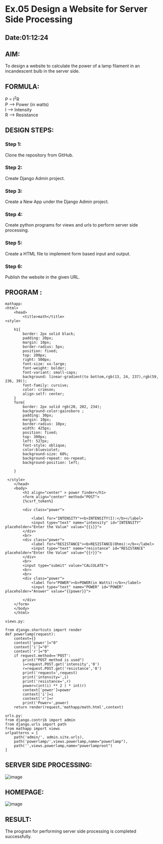 # Ex.05 Design a Website for Server Side Processing
## Date:01:12:24

## AIM:
 To design a website to calculate the power of a lamp filament in an incandescent bulb in the server side. 


## FORMULA:
P = I<sup>2</sup>R
<br> P --> Power (in watts)
<br> I --> Intensity
<br> R --> Resistance

## DESIGN STEPS:

### Step 1:
Clone the repository from GitHub.

### Step 2:
Create Django Admin project.

### Step 3:
Create a New App under the Django Admin project.

### Step 4:
Create python programs for views and urls to perform server side processing.

### Step 5:
Create a HTML file to implement form based input and output.

### Step 6:
Publish the website in the given URL.

## PROGRAM :
```
mathapp:
<html>
    <head>
        <title>math</title>
<style>
            
    h1{
        border: 2px solid black;
        padding: 20px;
        margin: 10px;
        border-radius: 5px;
        position: fixed;
        top: 200px;
        right: 500px;
        font-size: xx-large;
        font-weight: bolder;
        font-variant: small-caps;
        background: linear-gradient(to bottom,rgb(13, 24, 237),rgb(59, 236, 39));
        font-family: cursive;
        color: crimson;
        align-self: center;
    }
    form{
        border: 2px solid rgb(20, 202, 234);
        background-color:gainsboro ;
        padding: 30px;
        margin: 10px;
        border-radius: 10px;
        width: 425px;
        position: fixed;
        top: 300px;
        left: 527px;
        font-style: oblique;
        color:blueviolet;
        background-size: 60%;
        background-repeat: no-repeat;
        background-position: left;
        
    }
    
 </style>
    </head>
    <body>
        <h1 align="center" > power finder</h1>
        <form align="center" method="POST">
        {%csrf_token%}
         
        <div class="power">
    
            <label for="INTENSITY"><b>INTENSITY(I):</b></label>
            <input type="text" name="intensity" id="INTENSITY" placeholder="Enter the Value" value="{{i}}">
        </div>
        <br>
        <div class="power">
            <label for="RESISTANCE"><b>RESISTANCE(Ohms):</b></label>
            <input type="text" name="resistance" id="RESISTANCE" placeholder="Enter the Value" value="{{r}}">
        </div>
        <br>
        <input type="submit" value="CALCULATE">
        <br>
        <br>
        <div class="power">
            <label for="POWER"><b>POWER(in Watts):</b></label>
            <input type="text" name="POWER" id="POWER" placeholder="Answer" value="{{power}}">
            
        </div>
    </form>
    </body>
    </html>
    
views.py:

from django.shortcuts import render
def powerlamp(request): 
    context={} 
    context['power']="0" 
    context['i']="0" 
    context['r']="0" 
    if request.method=='POST': 
        print("POST method is used")
        i=request.POST.get('intensity','0')
        r=request.POST.get('resistance','0')
        print('request=',request) 
        print('intensity=',i) 
        print('resistance=',r) 
        power=(int(i) ** 2 ) * int(r) 
        context['power']=power
        context['i']=i
        context['r']=r 
        print('Power=',power) 
    return render(request,'mathapp/math.html',context)

urls.py:
from django.contrib import admin 
from django.urls import path 
from mathapp import views 
urlpatterns = [ 
    path('admin/', admin.site.urls), 
    path('powerlamp/',views.powerlamp,name="powerlamp"),
    path('',views.powerlamp,name="powerlamproot")
]
```
## SERVER SIDE PROCESSING:
![image](https://github.com/user-attachments/assets/d91d2d46-383f-456a-8463-cc44d7d32640)

## HOMEPAGE:
![image](https://github.com/user-attachments/assets/5fee98d9-507c-4bcf-9a31-d2cc35bbb85b)

## RESULT:
The program for performing server side processing is completed successfully.
